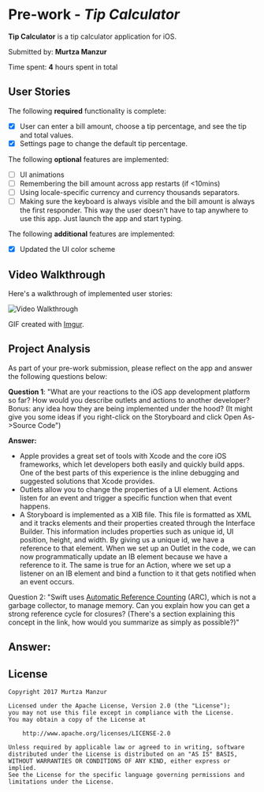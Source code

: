 # Pre-work - *Tip Calculator*

**Tip Calculator** is a tip calculator application for iOS.

Submitted by: **Murtza Manzur**

Time spent: **4** hours spent in total

## User Stories

The following **required** functionality is complete:

* [x] User can enter a bill amount, choose a tip percentage, and see the tip and total values.
* [x] Settings page to change the default tip percentage.

The following **optional** features are implemented:
* [ ] UI animations
* [ ] Remembering the bill amount across app restarts (if <10mins)
* [ ] Using locale-specific currency and currency thousands separators.
* [ ] Making sure the keyboard is always visible and the bill amount is always the first responder. This way the user doesn't have to tap anywhere to use this app. Just launch the app and start typing.

The following **additional** features are implemented:

- [x] Updated the UI color scheme

## Video Walkthrough 

Here's a walkthrough of implemented user stories:

<img src='http://i.imgur.com/DZmEitI.gif' title='Video Walkthrough' width='' alt='Video Walkthrough' />

GIF created with [Imgur](https://imgur.com).

## Project Analysis

As part of your pre-work submission, please reflect on the app and answer the following questions below:

**Question 1**: "What are your reactions to the iOS app development platform so far? How would you describe outlets and actions to another developer? Bonus: any idea how they are being implemented under the hood? (It might give you some ideas if you right-click on the Storyboard and click Open As->Source Code")

**Answer:** 
- Apple provides a great set of tools with Xcode and the core iOS frameworks, which let developers both easily and quickly build apps. One of the best parts of this experience is the inline debugging and suggested solutions that Xcode provides. 
- Outlets allow you to change the properties of a UI element. Actions listen for an event and trigger a specific function when that event happens. 
- A Storyboard is implemented as a XIB file. This file is formatted as XML and it tracks elements and their properties created through the Interface Builder. This information includes properties such as unique id, UI position, height, and width. By giving us a unique id, we have a reference to that element. When we set up an Outlet in the code, we can now programmatically update an IB element because we have a reference to it. The same is true for an Action, where we set up a listener on an IB element and bind a function to it that gets notified when an event occurs. 

Question 2: "Swift uses [Automatic Reference Counting](https://developer.apple.com/library/content/documentation/Swift/Conceptual/Swift_Programming_Language/AutomaticReferenceCounting.html#//apple_ref/doc/uid/TP40014097-CH20-ID49) (ARC), which is not a garbage collector, to manage memory. Can you explain how you can get a strong reference cycle for closures? (There's a section explaining this concept in the link, how would you summarize as simply as possible?)"

**Answer:**
-


## License

    Copyright 2017 Murtza Manzur

    Licensed under the Apache License, Version 2.0 (the "License");
    you may not use this file except in compliance with the License.
    You may obtain a copy of the License at

        http://www.apache.org/licenses/LICENSE-2.0

    Unless required by applicable law or agreed to in writing, software
    distributed under the License is distributed on an "AS IS" BASIS,
    WITHOUT WARRANTIES OR CONDITIONS OF ANY KIND, either express or implied.
    See the License for the specific language governing permissions and
    limitations under the License.
